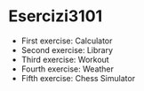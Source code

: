 # Esercizi3101

* First exercise: Calculator
* Second exercise: Library
* Third exercise: Workout
* Fourth exercise: Weather
* Fifth exercise: Chess Simulator
